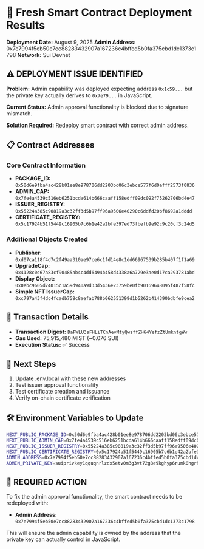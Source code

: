 # 🚀 Fresh Smart Contract Deployment Results

**Deployment Date:** August 9, 2025
**Admin Address:** 0x7e7994f5eb50e7cc88283432907a167236c4bffed5b0fa375cbd1dc1373c1798
**Network:** Sui Devnet

## ⚠️ DEPLOYMENT ISSUE IDENTIFIED

**Problem:** Admin capability was deployed expecting address `0x1c59...` but the private key actually derives to `0x7e79...` in JavaScript.

**Current Status:** Admin approval functionality is blocked due to signature mismatch.

**Solution Required:** Redeploy smart contract with correct admin address.

## 📋 Contract Addresses

### Core Contract Information

- **PACKAGE_ID:** `0x50d6e9fba4ac428b01ee8e978706dd2203bd06c3ebce577f6d0afff2573f0836`
- **ADMIN_CAP:** `0x7fe4a4539c516eb6251bcda614b666caaff158edff09dc092f75262706bd4e47`
- **ISSUER_REGISTRY:** `0x55224a385c90819a3c32ff3d5b97ff96a9506e40290c6ddfd20bf8692a1dddd`
- **CERTIFICATE_REGISTRY:** `0x5c17924b51f5449c16905b7c6b1e42a2bfe397ed73fbefb9e92c9c20cf3c24d5`

### Additional Objects Created

- **Publisher:** `0xd07ca118f4d7c2f49aa310ae97ce6c1fd14e8c1dd66967539b285b407f1f1a69`
- **UpgradeCap:** `0x4128c0d67a83cf90485ab4c4dd6494b458d4338a6a729e3ae0d17ca293781abd`
- **Display Object:** `0x0ebc9605d74015c1a59d940a9d33d5436e23759be0fb90169648095f487f58fc`
- **Simple NFT IssuerCap:** `0xc797a43f4dc4fcadb758c8aefab788b062551399d1b5262b414390bdbfe9cea2`

## 🔗 Transaction Details

- **Transaction Digest:** `DaFWLU3sFHLiTCnAevMtyQwsffZH64YefzZtUmkntgWw`
- **Gas Used:** 75,915,480 MIST (~0.076 SUI)
- **Execution Status:** ✅ Success

## 📝 Next Steps

1. Update .env.local with these new addresses
2. Test issuer approval functionality
3. Test certificate creation and issuance
4. Verify on-chain certificate verification

## 🛠️ Environment Variables to Update

```bash
NEXT_PUBLIC_PACKAGE_ID=0x50d6e9fba4ac428b01ee8e978706dd2203bd06c3ebce577f6d0afff2573f0836
NEXT_PUBLIC_ADMIN_CAP=0x7fe4a4539c516eb6251bcda614b666caaff158edff09dc092f75262706bd4e47
NEXT_PUBLIC_ISSUER_REGISTRY=0x55224a385c90819a3c32ff3d5b97ff96a9506e402290c6ddfd20bf8692a1dddd
NEXT_PUBLIC_CERTIFICATE_REGISTRY=0x5c17924b51f5449c16905b7c6b1e42a2bfe397ed73fbefb9e92c9c20cf3c24d5
ADMIN_ADDRESS=0x7e7994f5eb50e7cc88283432907a167236c4bffed5b0fa375cbd1dc1373c1798
ADMIN_PRIVATE_KEY=suiprivkey1qquqnrlzdx5etv0m3g3vt72g8e9kghyp6rumk0hgrhhee42clyugx0ujf2m
```

## 🔧 REQUIRED ACTION

To fix the admin approval functionality, the smart contract needs to be redeployed with:

- **Admin Address:** `0x7e7994f5eb50e7cc88283432907a167236c4bffed5b0fa375cbd1dc1373c1798`

This will ensure the admin capability is owned by the address that the private key can actually control in JavaScript.
